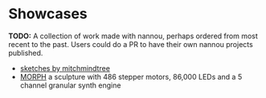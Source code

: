 # Showcases

**TODO:** A collection of work made with nannou, perhaps ordered from most
recent to the past. Users could do a PR to have their own nannou projects
published.

* [sketches by mitchmindtree](https://github.com/mitchmindtree/nannou-sketches)
* [MORPH](https://twitter.com/nburdy/status/1360220925820604419) a sculpture with 486 stepper motors, 86,000 LEDs and a 5 channel granular synth engine

